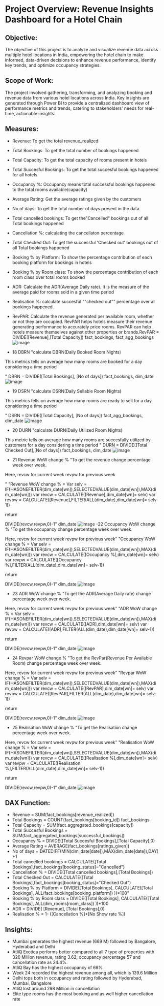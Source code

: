 # Project Overview: Revenue Insights Dashboard for a Hotel Chain

## Objective:
The objective of this project is to analyze and visualize revenue data across multiple hotel locations in India, empowering the hotel chain to make informed, data-driven decisions to enhance revenue performance, identify key trends, and optimize occupancy strategies.

## Scope of Work:
The project involved gathering, transforming, and analyzing booking and revenue data from various hotel locations across India. Key insights are generated through Power BI to provide a centralized dashboard view of performance metrics and trends, catering to stakeholders' needs for real-time, actionable insights.

## Measures:
- 	Revenue:	To get the total revenue_realized
- 	Total Bookings:	To get the total number of bookings happened
-  Total Capacity:	To get the total capacity of rooms present in hotels
- 	Total Succesful Bookings:	To get the total succesful bookings happened for all hotels	
- 	Occupancy %:	Occupancy means total successful bookings happened to the 
total rooms available(capacity)		
-	Average Rating:	Get the average ratings given by the customers		
-	No of days:	To get the total number of days present in the data
-	Total cancelled bookings:	To get the"Cancelled" bookings out of all Total bookings happened		
- Cancellation %:	calculating the cancellaton percentage
- Total Checked Out:	To get the successful 'Checked out' bookings out of all Total bookings happened		
- Booking % by Platform:	To show the percentage contribution of each booking platform for bookings in hotels
- Booking % by Room class:	To show the percentage contribution of each room class
over total rooms booked
- ADR: Calculate the ADR(Average Daily rate). 
It is the measure of the average paid for rooms sold in a given time period
- Realisation %:	calculate  succesful ""checked out"" percentage over all bookings happened.
- RevPAR:	Calculate the revenue generated per available room, whether or not they are occupied. RevPAR helps hotels measure their revenue generating performance to accurately price rooms. RevPAR can help hotels measure themselves against other properties or brands.RevPAR = DIVIDE([Revenue],[Total Capacity])	fact_bookings, fact_agg_bookings
![image](https://github.com/user-attachments/assets/65c9d05f-568a-4fc7-8153-83bb4bda00d0)

- 18	DBRN	"calculate DBRN(Daily Booked Room Nights)

This metrics tells on average how many rooms are booked for a day considering a time period

"	DBRN = DIVIDE([Total Bookings], [No of days])	fact_bookings, dim_date
![image](https://github.com/user-attachments/assets/bf3ac732-f1c4-454b-9c61-e20151408483)

- 19	DSRN 	"calculate DSRN(Daily Sellable Room Nights)

This metrics tells on average how many rooms are ready to sell for a day considering a time period

"	DSRN = DIVIDE([Total Capacity], [No of days])	fact_agg_bookings, dim_date
![image](https://github.com/user-attachments/assets/85f92fdf-ce55-499c-8055-862ec5841cdf)

- 20	DURN	"calculate DURN(Daily Utilized Room Nights)

This metric tells on average how many rooms are succesfully utilized by customers for a day considering a time period
"	DURN = DIVIDE([Total Checked Out],[No of days])	fact_bookings, dim_date
![image](https://github.com/user-attachments/assets/b2fd8aa2-ed81-43f6-905f-9c86d3598eeb)

- 21	Revenue WoW change %	"To get the revenue change percentage week over week.

Here, 
revcw  for current week
revpw for previous week


"	"Revenue WoW change % = 
Var selv = IF(HASONEFILTER(dim_date[wn]),SELECTEDVALUE(dim_date[wn]),MAX(dim_date[wn]))
var revcw = CALCULATE([Revenue],dim_date[wn]= selv)
var revpw =  CALCULATE([Revenue],FILTER(ALL(dim_date),dim_date[wn]= selv-1))

return


DIVIDE(revcw,revpw,0)-1"	dim_date
![image](https://github.com/user-attachments/assets/dda010d9-6095-422b-a1e6-babd86275551)
-22	Occupancy WoW change %	"To get the occupancy change percentage week over week.

Here, 
revcw  for current week
revpw for previous week"	"Occupancy WoW change % = 
Var selv = IF(HASONEFILTER(dim_date[wn]),SELECTEDVALUE(dim_date[wn]),MAX(dim_date[wn]))
var revcw = CALCULATE([Occupancy %],dim_date[wn]= selv)
var revpw =  CALCULATE([Occupancy %],FILTER(ALL(dim_date),dim_date[wn]= selv-1))

return


DIVIDE(revcw,revpw,0)-1"	dim_date
![image](https://github.com/user-attachments/assets/04c4e7ff-e5ac-43e3-b1cb-f10f10e8d009)

- 23	ADR WoW change %	"To get the ADR(Average Daily rate) change percentage week over week.

Here, 
revcw  for current week
revpw for previous week"	"ADR WoW change % = 
Var selv = IF(HASONEFILTER(dim_date[wn]),SELECTEDVALUE(dim_date[wn]),MAX(dim_date[wn]))
var revcw = CALCULATE([ADR],dim_date[wn]= selv)
var revpw =  CALCULATE([ADR],FILTER(ALL(dim_date),dim_date[wn]= selv-1))

return


DIVIDE(revcw,revpw,0)-1"	dim_date
![image](https://github.com/user-attachments/assets/b1eef6a7-61ef-4547-bfff-9a1da286a71a)
- 24	Revpar WoW change %	"To get the RevPar(Revenue Per Available Room) change percentage week over week.

Here, 
revcw  for current week
revpw for previous week"	"Revpar WoW change % = 
Var selv = IF(HASONEFILTER(dim_date[wn]),SELECTEDVALUE(dim_date[wn]),MAX(dim_date[wn]))
var revcw = CALCULATE([RevPAR],dim_date[wn]= selv)
var revpw =  CALCULATE([RevPAR],FILTER(ALL(dim_date),dim_date[wn]= selv-1))

return


DIVIDE(revcw,revpw,0)-1"	dim_date
![image](https://github.com/user-attachments/assets/69871e0e-436a-4ef9-a129-4db5a5ab0608)

- 25	Realisation WoW change %	"To get the Realisation change percentage week over week.

Here, 
revcw  for current week
revpw for previous week"	"Realisation WoW change % = 
Var selv = IF(HASONEFILTER(dim_date[wn]),SELECTEDVALUE(dim_date[wn]),MAX(dim_date[wn]))
var revcw = CALCULATE([Realisation %],dim_date[wn]= selv)
var revpw =  CALCULATE([Realisation %],FILTER(ALL(dim_date),dim_date[wn]= selv-1))

return


DIVIDE(revcw,revpw,0)-1"	dim_date
 ![image](https://github.com/user-attachments/assets/8859a664-db91-473c-8d78-660ddc1c7602)
## DAX Function: 
- Revenue = SUM(fact_bookings[revenue_realized])
- Total Bookings = COUNT(fact_bookings[booking_id])	fact_bookings
- Total Capacity = SUM(fact_aggregated_bookings[capacity])
- Total Succesful Bookings = SUM(fact_aggregated_bookings[successful_bookings])
- Occupancy % = DIVIDE([Total Succesful Bookings],[Total Capacity],0)
- Average Rating = AVERAGE(fact_bookings[ratings_given])
- No of days = DATEDIFF(MIN(dim_date[date]),MAX(dim_date[date]),DAY) +1	
- Total cancelled bookings = CALCULATE([Total Bookings],fact_bookings[booking_status]="Cancelled")
- Cancellation % = DIVIDE([Total cancelled bookings],[Total Bookings])
- Total Checked Out = CALCULATE([Total Bookings],fact_bookings[booking_status]="Checked Out")
- Booking % by Platform = DIVIDE([Total Bookings],
 CALCULATE([Total Bookings], 
 ALL(fact_bookings[booking_platform])
  ))*100"
- Booking % by Room class = DIVIDE([Total Bookings],
 CALCULATE([Total Bookings], 
 ALL(dim_rooms[room_class])
  ))*100
- ADR = DIVIDE( [Revenue], [Total Bookings],0)
- Realisation % = 1- ([Cancellation %]+[No Show rate %])



## Insights:
- Mumbai generates the highest revenue (669 M) followed by Bangalore, Hyderabad and Delhi
- AtliQ Exotica performs better compared to all 7 type of properties with 320 Million revenue, rating 3.62, occupancy percentage 57 and cancellation rate as 24.4%.
- AtliQ Bay has the highest occupancy of 66%
- Week 24 recorded the highest revenue among all, which is 139.6 Million
- Delhi tops both in occupancy and rating followed by Hyderabad, Mumbai, Bangalore
- AtliQ lost around 298 Million in cancellation
- Elite type rooms has the most booking and as well higher cancellation rate
